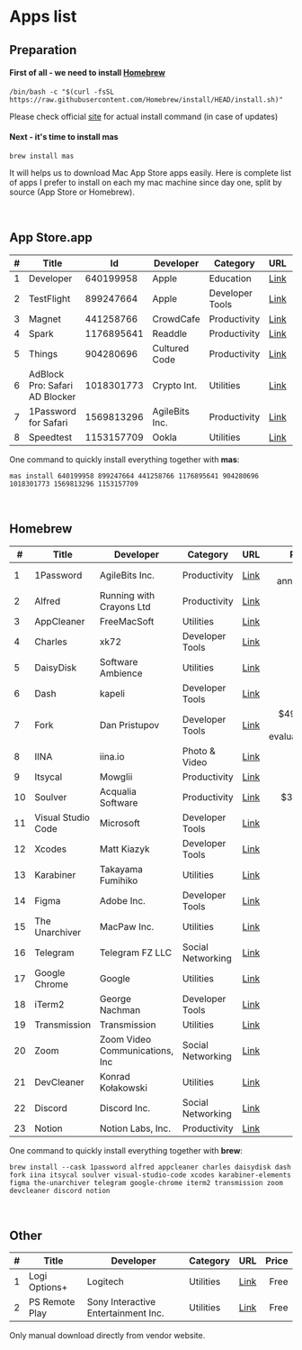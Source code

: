 # Apps list

## Preparation

#### First of all - we need to install [Homebrew](https://brew.sh)

```shell
/bin/bash -c "$(curl -fsSL https://raw.githubusercontent.com/Homebrew/install/HEAD/install.sh)"
```
Please check official [site](https://brew.sh) for actual install command (in case of updates)

#### Next - it's time to install mas
```shell
brew install mas
```
It will helps us to download Mac App Store apps easily.
Here is complete list of apps I prefer to install on each my mac machine since day one, split by source (App Store or Homebrew).

</br>

## App Store.app
|# | Title                         | Id         | Developer     | Category       | URL                                                                             |Price           |
|--|-------------------------------|------------|---------------|----------------|:--------------------------------------------------------------------------------|---------------:|
|1 | Developer                     | 640199958  | Apple         | Education      |[Link](https://apps.apple.com/us/app/apple-developer/id640199958)                |Free            |
|2 | TestFlight                    | 899247664  | Apple         | Developer Tools|[Link](https://apps.apple.com/by/app/testflight/id899247664)                     |Free            |
|3 | Magnet                        | 441258766  | CrowdCafe     | Productivity   |[Link](https://apps.apple.com/by/app/magnet/id441258766)                         |$7.99           |
|4 | Spark                         | 1176895641 | Readdle       | Productivity   |[Link](https://apps.apple.com/by/app/spark-email-app-by-readdle/id1176895641)    |Free            |
|5 | Things                        | 904280696  | Cultured Code | Productivity   |[Link](https://apps.apple.com/by/app/things-3/id904280696)                       |$49.99          |
|6 | AdBlock Pro: Safari AD Blocker| 1018301773 | Crypto Int.   | Utilities      |[Link](https://apps.apple.com/by/app/adblock-pro-safari-ad-blocker/id1018301773) |Free with in-app|
|7 | 1Password for Safari          | 1569813296 | AgileBits Inc.| Productivity   |[Link](https://apps.apple.com/by/app/1password-for-safari/id1569813296?mt=12)    |Free            |
|8 | Speedtest                     | 1153157709 | Ookla         | Utilities      |[Link](https://apps.apple.com/by/app/speedtest-by-ookla/id1153157709?mt=12)      |Free            |

One command to quickly install everything together with **mas**:
```shell  
mas install 640199958 899247664 441258766 1176895641 904280696 1018301773 1569813296 1153157709
```

</br>  

## Homebrew
|#  | Title             | Developer                     | Category         | URL                                                 | Price                  |
|---|-------------------|-------------------------------|------------------|-----------------------------------------------------|-----------------------:|
|1  | 1Password         | AgileBits Inc.                | Productivity     | [Link](https://1password.com/)                      | $36 annually           |
|2  | Alfred            | Running with Crayons Ltd      | Productivity     | [Link](https://www.alfredapp.com)                   | £34                    |
|3  | AppCleaner        | FreeMacSoft                   | Utilities        | [Link](https://freemacsoft.net/appcleaner/)         | Free                   |
|4  | Charles           | xk72                          | Developer Tools  | [Link](https://www.charlesproxy.com/)               | $50                    |
|5  | DaisyDisk         | Software Ambience             | Utilities        | [Link](https://daisydiskapp.com/)                   | $12                    |
|6  | Dash              | kapeli                        | Developer Tools  | [Link](https://kapeli.com/dash)                     | $30                    |
|7  | Fork              | Dan Pristupov                 | Developer Tools  | [Link](https://git-fork.com/)                       | $49.99, free evaluation|
|8  | IINA              | iina.io                       | Photo & Video    | [Link](https://iina.io)                             | Free                   |
|9  | Itsycal           | Mowglii                       | Productivity     | [Link](https://www.mowglii.com/itsycal/)            | Free                   |
|10 | Soulver           | Acqualia Software             | Productivity     | [Link](https://www.acqualia.com/soulver/)           | $34.95                 |
|11 | Visual Studio Code| Microsoft                     | Developer Tools  | [Link](https://code.visualstudio.com/)              | Free                   |
|12 | Xcodes            | Matt Kiazyk                   | Developer Tools  | [Link](https://www.xcodes.app)                      | Free                   |
|13 | Karabiner         | Takayama Fumihiko             | Utilities        | [Link](https://karabiner-elements.pqrs.org)         | Free                   |
|14 | Figma             | Adobe Inc.                    | Developer Tools  | [Link](https://www.figma.com/)                      | Free                   |
|15 | The Unarchiver    | MacPaw Inc.                   | Utilities        | [Link](https://theunarchiver.com)                   | Free                   |
|16 | Telegram          | Telegram FZ LLC               | Social Networking| [Link](https://macos.telegram.org)                  | Free                   |
|17 | Google Chrome     | Google                        | Utilities        | [Link](https://www.google.com/chrome/)              | Free                   |
|18 | iTerm2            | George Nachman                | Developer Tools  | [Link](https://iterm2.com)                          | Free                   |
|19 | Transmission      | Transmission                  | Utilities        | [Link](https://transmissionbt.com)                  | Free                   |
|20 | Zoom              | Zoom Video Communications, Inc| Social Networking| [Link](https://zoom.us)                             | Free                   |
|21 | DevCleaner        | Konrad Kołakowski             | Utilities        | [Link](https://github.com/vashpan/xcode-dev-cleaner)| Free                   |
|22 | Discord           | Discord Inc.                  | Social Networking| [Link](https://discord.com)                         | Free                   |
|23 | Notion            | Notion Labs, Inc.             | Productivity     | [Link](https://www.notion.so)                       | Free                   |

One command to quickly install everything together with **brew**:
```shell
brew install --cask 1password alfred appcleaner charles daisydisk dash fork iina itsycal soulver visual-studio-code xcodes karabiner-elements figma the-unarchiver telegram google-chrome iterm2 transmission zoom devcleaner discord notion
```
</br>

## Other

|# | Title          | Developer                          | Category  | URL                                                                   | Price  |
|--|----------------|------------------------------------|-----------|-----------------------------------------------------------------------|-------:|
|1 | Logi Options+  | Logitech                           | Utilities | [Link](https://www.logitech.com/en-us/software/logi-options-plus.html)| Free   |
|2 | PS Remote Play | Sony Interactive Entertainment Inc.| Utilities | [Link](https://remoteplay.dl.playstation.net/remoteplay/lang/en/)     | Free   |

Only manual download directly from vendor website.